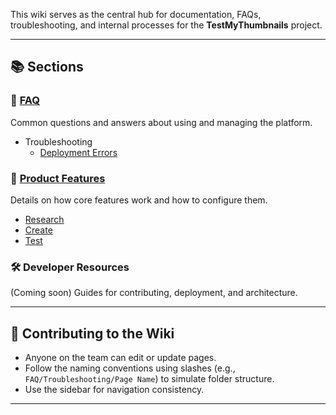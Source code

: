This wiki serves as the central hub for documentation, FAQs, troubleshooting, and internal processes for the **TestMyThumbnails** project.

---

## 📚 Sections

### 🧠 [FAQ](FAQ)
Common questions and answers about using and managing the platform.

- Troubleshooting
  - [Deployment Errors](FAQ-Trouble-Shooting-Deployment-Errors)

### 🚀 [Product Features](Product-Features)
Details on how core features work and how to configure them.

- [Research](Product-Features-Research)
- [Create](Product-Features-Create)
- [Test](Product-Features-Test)

### 🛠 Developer Resources
(Coming soon) Guides for contributing, deployment, and architecture.

---

## 📝 Contributing to the Wiki

- Anyone on the team can edit or update pages.
- Follow the naming conventions using slashes (e.g., `FAQ/Troubleshooting/Page Name`) to simulate folder structure.
- Use the sidebar for navigation consistency.

---
